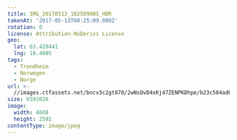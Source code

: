 ```yaml
---
title: IMG_20170513_102509005_HDR
takenAt: '2017-05-13T08:25:09.000Z'
rotation: 0
license: Attribution-NoDerivs License
geo:
  lat: 63.428441
  lng: 10.4005
tags:
  - Trondheim
  - Norwegen
  - Norge
url: >-
  //images.ctfassets.net/bncv3c2gt878/2wNsOvD4xKj47ZENPKDhpe/b23c504ad64a4ccc0a448982c4ef2299/img_20170513_102509005_hdr_34519996741_o
size: 6591026
image:
  width: 4608
  height: 2592
contentType: image/jpeg
---
```


